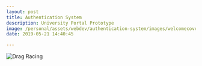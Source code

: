 ```yaml
---
layout: post
title: Authentication System
description: University Portal Prototype
image: /personal/assets/webdev/authentication-system/images/welcomecover.png
date: 2019-05-21 14:40:45

---
```


![Drag Racing](/personal/assets/webdev/authentication-system/images/welcomecover.png)
